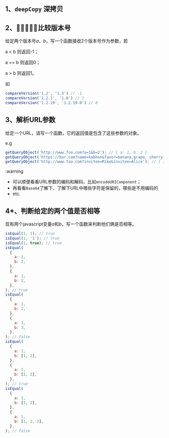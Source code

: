 ## 1、`deepCopy` 深拷贝

## 2、比较版本号

给定两个版本号*a*、*b*，写一个函数接收2个版本号作为参数，若

a < b 则返回-1；

a == b 则返回0；

a > b 则返回1。

如
```js
compareVersion('1.2', '1.3') // -1
compareVersion('1.2.1', '1.0') // 1
compareVersion('1.2.19', '1.2.19.0') // 0
```

## 3、解析URL参数

给定一个URL，请写一个函数，它的返回值是包含了这些参数的对象。

e.g

```js
getQueryObject('http://www.foo.com?a=1&b=2'); // { a: 1, b: 2 }
getQueryObject('https://bar.com?name=kabhan&favor=banana,grape, cherry'); // { name: kabhan, favor: [banana, grape, cherry] }
getQueryObject('http://www.foo.com?invitee=Mike&invitee=Alice'); // { invitee: [ 'Mike', 'Alice' ] }
```

:warning

- 可以顺便看看URL参数的编码和解码，比如`encodeURIComponent`；
- 再看看`Base64`了解下，了解下URL中哪些字符是保留的，哪些是不用编码的
- etc.

## 4*、判断给定的两个值是否相等

现有两个javascript变量*a*和*b*，写一个函数来判断他们俩是否相等。

```js
isEqual(1, 1); // true
isEqual(1, '1'); // true
isEqual(1, true); // true
isEqual(
  {
    a: 1,
    b: 2,
  },
  {
    a: 1,
    b: 2,
  },
); // true
isEqual(
  {
    a: 1,
    b: 2,
  },
  {
    a: 1,
    b: 3,
  },
); // false
isEqual(
  {
    a: 1,
    b: [1, 2],
  },
  {
    a: 1,
    b: [1, 2],
  },
); // true
isEqual(
  {
    a: 1,
    b: [1, 2],
  },
  {
    a: 1,
    b: [1, 2, 3],
  },
); // false
```